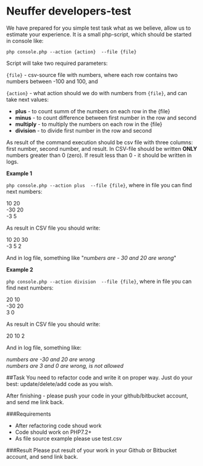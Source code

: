# Neuffer developers-test

We have prepared for you simple test task what as we believe, allow us to estimate your experience.
It is a small php-script, which should be started in console like:

`php console.php --action {action}  --file {file}`

Script will take two required parameters:

`{file}` - csv-source file with numbers, where each row contains two numbers between -100 and 100, and

`{action}` - what action should we do with numbers from `{file}`, and can take next values:

* <b>plus</b> - to count summ of the numbers on each row in the {file}
* <b>minus</b> - to count difference between first number in the row and second
* <b>multiply</b> - to multiply the numbers on each row in the {file} 
* <b>division</b> - to divide  first number in the row and second


As result of the command execution should be csv file with three columns: first number, second number, and result. In CSV-file should be written **ONLY** numbers greater than 0 (zero). If result less than 0 - it should be written in logs.

**Example 1**

`php console.php --action plus  --file {file}`, where in file you can find next numbers:

10 20 <br/>
-30 20 <br/>
-3 5 <br/>

As result in CSV file you should write:

10 20 30 <br/>
-3 5 2 

And in log file, something like "_numbers are - 30 and 20 are wrong_"

**Example 2**

`php console.php --action division  --file {file}`, where in file you can find next numbers:

20 10 <br/>
-30 20 <br/>
3 0 <br/>

As result in CSV file you should write:

20 10 2 <br/>

And in log file, something like:
 
_numbers are -30 and 20 are wrong_ <br/>
_numbers are 3 and 0 are wrong, is not allowed_ <br/>

##Task 
You need to refactor code and write it on proper way. Just do your best: update/delete/add code as you wish.

After finishing - please push your code in your github/bitbucket account, and send me link back.

###Requirements

* After refactoring code shoud work
* Code should work on PHP7.2+
* As file source example please use test.csv

###Result
Please put result of your work in your Github or Bitbucket account, and send link back.


